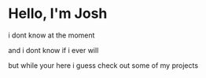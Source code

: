 # Hello, I'm Josh

i dont know at the moment 

and i dont know if i ever will 

but while your here i guess check out some of my projects


